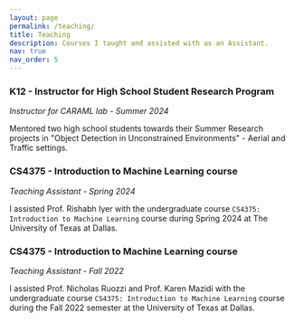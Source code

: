 ```yaml
---
layout: page
permalink: /teaching/
title: Teaching
description: Courses I taught and assisted with as an Assistant.
nav: true
nav_order: 5
---
```


### K12 - Instructor for High School Student Research Program
*Instructor for CARAML lab - Summer 2024*

Mentored two high school students towards their Summer Research projects in "Object Detection in Unconstrained Environments" - Aerial and Traffic settings.

### CS4375 - Introduction to Machine Learning course
*Teaching Assistant - Spring 2024*

I assisted Prof. Rishabh Iyer with the undergraduate course `CS4375: Introduction to Machine Learning` course during Spring 2024 at The University of Texas at Dallas.

### CS4375 - Introduction to Machine Learning course
*Teaching Assistant - Fall 2022*

I assisted Prof. Nicholas Ruozzi and Prof. Karen Mazidi with the undergraduate course `CS4375: Introduction to Machine Learning` course during the Fall 2022 semester at the University of Texas at Dallas.